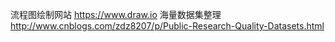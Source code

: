 
流程图绘制网站 https://www.draw.io
海量数据集整理 http://www.cnblogs.com/zdz8207/p/Public-Research-Quality-Datasets.html
